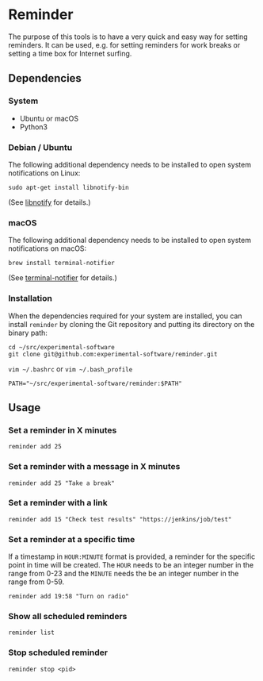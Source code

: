 
# Reminder

The purpose of this tools is to have a very quick and easy way for setting reminders. It can be used, e.g. for setting reminders for work breaks or setting a time box for Internet surfing.

## Dependencies

### System

- Ubuntu or macOS
- Python3

### Debian / Ubuntu

The following additional dependency needs to be installed to open system notifications on Linux:

```
sudo apt-get install libnotify-bin
```

(See [libnotify](https://github.com/GNOME/libnotify) for details.)

### macOS

The following additional dependency needs to be installed to open system notifications on macOS:

```
brew install terminal-notifier
```

(See [terminal-notifier](https://github.com/julienXX/terminal-notifier) for details.)

### Installation

When the dependencies required for your system are installed, you can
install `reminder` by cloning the Git repository and putting its directory
on the binary path:

```
cd ~/src/experimental-software
git clone git@github.com:experimental-software/reminder.git
```

`vim ~/.bashrc` or `vim ~/.bash_profile`
```
PATH="~/src/experimental-software/reminder:$PATH"
```

## Usage

### Set a reminder in X minutes

```
reminder add 25
```

### Set a reminder with a message in X minutes

```
reminder add 25 "Take a break"
```

### Set a reminder with a link

```
reminder add 15 "Check test results" "https://jenkins/job/test"
```

### Set a reminder at a specific time

If a timestamp in `HOUR:MINUTE` format is provided, a reminder for the specific point in time will be created.
The `HOUR` needs to be an integer number in the range from 0-23 and the `MINUTE` needs the be an integer number in the range from 0-59.

```
reminder add 19:58 "Turn on radio"
```

### Show all scheduled reminders

```
reminder list
```

### Stop scheduled reminder

```
reminder stop <pid>
```
